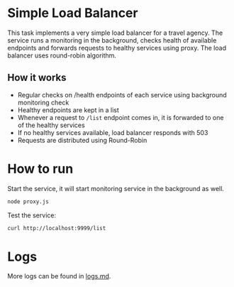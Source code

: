 # Simple Load Balancer
This task implements a very simple load balancer for a travel agency. The service runs a monitoring in the background, checks health of available endpoints and forwards requests to healthy services using proxy. The load balancer uses round-robin algorithm.

## How it works
- Regular checks on /health endpoints of each service using background monitoring check
- Healthy endpoints are kept in a list
- Whenever a request to `/list` endpoint comes in, it is forwarded to one of the healthy services
- If no healthy services available, load balancer responds with 503
- Requests are distributed using Round-Robin

# How to run

Start the service, it will start monitoring service in the background as well.
```bash
node proxy.js
```

Test the service:
```bash
curl http://localhost:9999/list
```

# Logs
More logs can be found in [logs.md](results/logs.md).